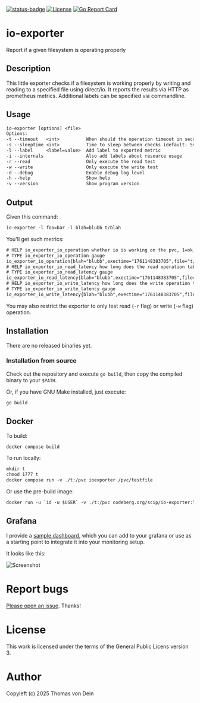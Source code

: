 [![status-badge](https://ci.codeberg.org/api/badges/15500/status.svg?branch=main)](https://ci.codeberg.org/repos/15500)
[![License](https://img.shields.io/badge/license-GPL-blue.svg)](https://codeberg.org/scip/io-exporter/raw/branch/master/LICENSE)
[![Go Report Card](https://goreportcard.com/badge/codeberg.org/scip/io-exporter)](https://goreportcard.com/report/codeberg.org/scip/io-exporter)

# io-exporter

Report if a given filesystem is operating properly

## Description

This little exporter checks if a filesystem is working properly by
writing and reading to a specified file using direct/io. It reports
the results via HTTP as prometheus metrics. Additional labels can be
specified via commandline.

## Usage

```default
io-exporter [options] <file>
Options:
-t --timeout   <int>          When should the operation timeout in seconds
-s --sleeptime <int>          Time to sleep between checks (default: 5s)
-l --label     <label=value>  Add label to exported metric
-i --internals                Also add labels about resource usage
-r --read                     Only execute the read test
-w --write                    Only execute the write test
-d --debug                    Enable debug log level
-h --help                     Show help
-v --version                  Show program version
```

## Output

Given this command:

```default
io-exporter -l foo=bar -l blah=blubb t/blah
```

You'll get such metrics:

```default
# HELP io_exporter_io_operation whether io is working on the pvc, 1=ok, 0=fail
# TYPE io_exporter_io_operation gauge
io_exporter_io_operation{blah="blubb",exectime="1761148383705",file="t/blah",foo="bar",maxwait="1"} 1
# HELP io_exporter_io_read_latency how long does the read operation take in seconds
# TYPE io_exporter_io_read_latency gauge
io_exporter_io_read_latency{blah="blubb",exectime="1761148383705",file="t/blah",foo="bar",maxwait="1"} 0.0040411716
# HELP io_exporter_io_write_latency how long does the write operation take in seconds
# TYPE io_exporter_io_write_latency gauge
io_exporter_io_write_latency{blah="blubb",exectime="1761148383705",file="t/blah",foo="bar",maxwait="1"} 0
```

You may  also restrict the exporter  to only test read  (`-r` flag) or
write (`-w` flag) operation.

## Installation

There are no released binaries yet.

### Installation from source

Check out the repository and execute `go build`, then copy the
compiled binary to your `$PATH`.

Or, if you have GNU Make installed, just execute:

```default
go build
```

## Docker

To build:

```default
docker compose build
```

To run locally:

```default
mkdir t
chmod 1777 t
docker compose run -v ./t:/pvc ioexporter /pvc/testfile
```

Or use the pre-build image:

```default
docker run -u `id -u $USER` -v ./t:/pvc codeberg.org/scip/io-exporter:latest /pvc/testfile
```

## Grafana

I provide a [sample dashboard](grafana), which you can add to your grafana or use
as a starting point to integrate it into your monitoring setup.

It looks like this:

![Screenshot](https://codeberg.org/scip/io-exporter/raw/branch/main/grafana/screenshot.png)

# Report bugs

[Please open an issue](https://codeberg.org/scip/io-exporter/issues). Thanks!

# License

This work is licensed under the terms of the General Public Licens
version 3.

# Author

Copyleft (c) 2025 Thomas von Dein
